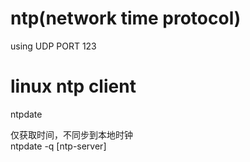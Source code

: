 # ntp(network time protocol)  
using UDP PORT 123  
  
  
# linux ntp client  
ntpdate  
  
仅获取时间，不同步到本地时钟  
ntpdate -q [ntp-server]  
